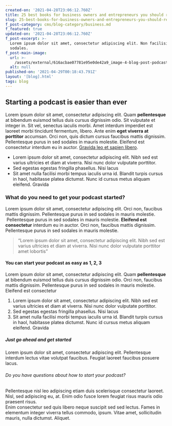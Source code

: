 ```yaml
---
created-on: '2021-04-28T23:06:12.760Z'
title: 25 best books for business owners and entrepreneurs you should read in 2021
slug: 25-best-books-for-business-owners-and-entrepreneurs-you-should-read-in-2021
f_post-category: cms/blog-category/business.md
f_featured: true
updated-on: '2021-04-28T23:06:12.760Z'
f_post-excerpt: >-
  Lorem ipsum dolor sit amet, consectetur adipiscing elit. Non facilisi eget ut
  sodales.
f_post-main-image:
  url: >-
    /assets/external/616acbae07781e95e0de42a9_image-4-blog-post-podcast-x-template.jpg
  alt: null
published-on: '2021-04-29T00:18:43.791Z'
layout: '[blog].html'
tags: blog
---
```


Starting a podcast is easier than ever
--------------------------------------

Lorem ipsum dolor sit amet, consectetur adipiscing elit. Quam **pellentesque** at bibendum euismod tellus duis cursus dignissim odio. Sit vulputate et integer in. Sit vel, senectus iaculis morbi. Amet interdum imperdiet est laoreet morbi tincidunt fermentum, libero. Ante enim **eget viverra at porttitor** accumsan. Orci non, quis dictum cursus faucibus mattis dignissim. Pellentesque purus in sed sodales in mauris molestie. Eleifend est consectetur interdum eu in auctor. [Gravida leo et sapien libero](#).

*   Lorem ipsum dolor sit amet, consectetur adipiscing elit. Nibh sed est varius ultricies et diam at viverra. Nisi nunc dolor vulputate porttitor.
*   Sed egestas egestas fringilla phasellus. Nisi lacus
*   Sit amet nulla facilisi morbi tempus iaculis urna id. Blandit turpis cursus in haol, habitasse platea dictumst. Nunc id cursus metus aliquam eleifend. Gravida

### What do you need to get your podcast started?

Lorem ipsum dolor sit amet, consectetur adipiscing elit. Orci non, faucibus mattis dignissim. Pellentesque purus in sed sodales in mauris molestie.  Pellentesque purus in sed sodales in mauris molestie. **Eleifend est consectetur** interdum eu in auctor. Orci non, faucibus mattis dignissim. Pellentesque purus in sed sodales in mauris molestie.

> “Lorem ipsum dolor sit amet, consectetur adipiscing elit. Nibh sed est varius ultricies et diam at viverra. Nisi nunc dolor vulputate porttitor amet lobortis”

#### You can start your podcast as easy as 1, 2, 3

Lorem ipsum dolor sit amet, consectetur adipiscing elit. Quam **pellentesque** at bibendum euismod tellus duis cursus dignissim odio. Orci non, faucibus mattis dignissim. Pellentesque purus in sed sodales in mauris molestie. Eleifend est consectetur

1.  Lorem ipsum dolor sit amet, consectetur adipiscing elit. Nibh sed est varius ultricies et diam at viverra. Nisi nunc dolor vulputate porttitor.
2.  Sed egestas egestas fringilla phasellus. Nisi lacus
3.  Sit amet nulla facilisi morbi tempus iaculis urna id. Blandit turpis cursus in haol, habitasse platea dictumst. Nunc id cursus metus aliquam eleifend. Gravida

##### Just go ahead and get started

Lorem ipsum dolor sit amet, consectetur adipiscing elit. Pellentesque interdum lectus vitae volutpat faucibus. Feugiat laoreet faucibus posuere lacus.

###### Do you have questions about how to start your podcast?

Pellentesque nisl leo adipiscing etiam duis scelerisque consectetur laoreet. Nisl, sed adipiscing eu, at. Enim odio fusce lorem feugiat risus mauris odio praesent risus.  
Enim consectetur sed quis libero neque suscipit sed sed lectus. Fames in elementum integer viverra tellus commodo, ipsum. Vitae amet, sollicitudin mauris, nulla dictumst. Aliquet.

